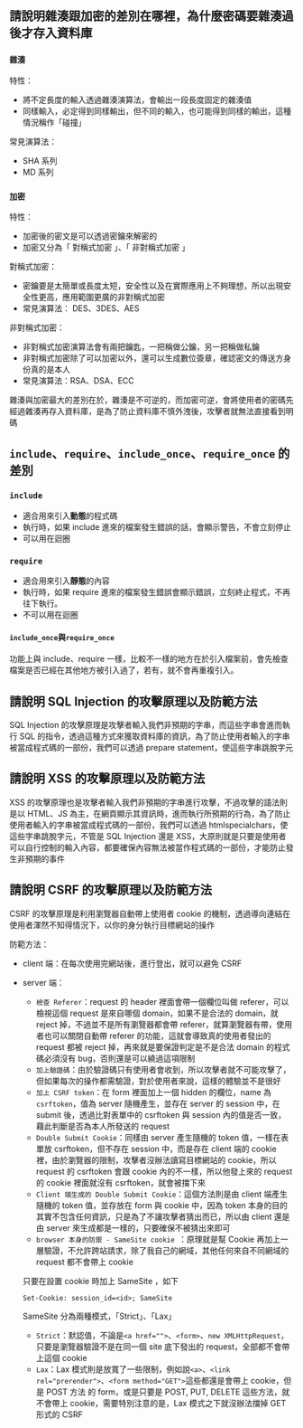 ## 請說明雜湊跟加密的差別在哪裡，為什麼密碼要雜湊過後才存入資料庫
### `雜湊`
特性：
* 將不定長度的輸入透過雜湊演算法，會輸出一段長度固定的雜湊值
* 同樣輸入，必定得到同樣輸出，但不同的輸入，也可能得到同樣的輸出，這種情況稱作「碰撞」

常見演算法：
* SHA 系列
* MD 系列

### `加密`
特性：
* 加密後的密文是可以透過密鑰來解密的
* 加密又分為「 對稱式加密 」、「 非對稱式加密 」

對稱式加密：
  * 密鑰要是太簡單或長度太短，安全性以及在實際應用上不夠理想，所以出現安全性更高，應用範圍更廣的非對稱式加密
  * 常見演算法： DES、3DES、AES
  
非對稱式加密：
  * 非對稱式加密演算法會有兩把鑰匙，一把稱做公鑰，另一把稱做私鑰
  * 非對稱式加密除了可以加密以外，還可以生成數位簽章，確認密文的傳送方身份真的是本人
  * 常見演算法：RSA、DSA、ECC
  
雜湊與加密最大的差別在於，雜湊是不可逆的，而加密可逆，會將使用者的密碼先經過雜湊再存入資料庫，是為了防止資料庫不慎外洩後，攻擊者就無法直接看到明碼

## `include`、`require`、`include_once`、`require_once` 的差別
### `include`
* 適合用來引入**動態**的程式碼
* 執行時，如果 include 進來的檔案發生錯誤的話，會顯示警告，不會立刻停止
* 可以用在迴圈

### `require`
* 適合用來引入**靜態**的內容
* 執行時，如果 require 進來的檔案發生錯誤會顯示錯誤，立刻終止程式，不再往下執行。
* 不可以用在迴圈

#### `include_once`與`require_once`
功能上與 include、require 一樣，比較不一樣的地方在於引入檔案前，會先檢查檔案是否已經在其他地方被引入過了，若有，就不會再重複引入。

## 請說明 SQL Injection 的攻擊原理以及防範方法
SQL Injection 的攻擊原理是攻擊者輸入我們非預期的字串，而這些字串會進而執行 SQL 的指令，透過這種方式來獲取資料庫的資訊，為了防止使用者輸入的字串被當成程式碼的一部份，我們可以透過 prepare statement，使這些字串跳脫字元

##  請說明 XSS 的攻擊原理以及防範方法
XSS 的攻擊原理也是攻擊者輸入我們非預期的字串進行攻擊，不過攻擊的語法則是以 HTML、JS 為主，在網頁顯示其資訊時，進而執行所預期的行為，為了防止使用者輸入的字串被當成程式碼的一部份，我們可以透過 htmlspecialchars，使這些字串跳脫字元，不管是 SQL Injection 還是 XSS，大原則就是只要是使用者可以自行控制的輸入內容，都要確保內容無法被當作程式碼的一部份，才能防止發生非預期的事件

## 請說明 CSRF 的攻擊原理以及防範方法
CSRF 的攻擊原理是利用瀏覽器自動帶上使用者 cookie 的機制，透過導向連結在使用者渾然不知得情況下，以你的身分執行目標網站的操作

防範方法：
* client 端：在每次使用完網站後，進行登出，就可以避免 CSRF
* server 端：
  * `檢查 Referer`：request 的 header 裡面會帶一個欄位叫做 referer，可以檢視這個 request 是來自哪個 domain，如果不是合法的 domain，就 reject 掉，不過並不是所有瀏覽器都會帶 referer，就算瀏覽器有帶，使用者也可以關閉自動帶 referer 的功能，這就會導致真的使用者發出的 request 都被 reject 掉，再來就是要保證判定是不是合法 domain 的程式碼必須沒有 bug，否則還是可以繞過這項限制
  * `加上驗證碼`：由於驗證碼只有使用者會收到，所以攻擊者就不可能攻擊了，但如果每次的操作都需驗證，對於使用者來說，這樣的體驗並不是很好
  * `加上 CSRF token`：在 form 裡面加上一個 hidden 的欄位，name 為 `csrftoken`，值為 server 隨機產生，並存在 server 的 session 中，在 submit 後，透過比對表單中的 csrftoken 與 session 內的值是否一致，藉此判斷是否為本人所發送的 request
  * `Double Submit Cookie`：同樣由 server 產生隨機的 token 值，一樣在表單放 csrftoken，但不存在 session 中，而是存在 client 端的 cookie 裡，由於瀏覽器的限制，攻擊者沒辦法讀寫目標網站的 cookie，所以 request 的 csrftoken 會跟 cookie 內的不一樣，所以他發上來的 request 的 cookie 裡面就沒有 csrftoken，就會被擋下來
  * `Client 端生成的 Double Submit Cookie`：這個方法則是由 client 端產生隨機的 token 值，並存放在 form 與 cookie 中，因為 token 本身的目的其實不包含任何資訊，只是為了不讓攻擊者猜出而已，所以由 client 還是由 server 來生成都是一樣的，只要確保不被猜出來即可
  * `browser 本身的防禦 - SameSite cookie `：原理就是幫 Cookie 再加上一層驗證，不允許跨站請求，除了我自己的網域，其他任何來自不同網域的 request 都不會帶上 cookie
  
  只要在設置 cookie 時加上 SameSite ，如下
  ```
  Set-Cookie: session_id=<id>; SameSite
  ```
  SameSite 分為兩種模式，「Strict」、「Lax」
    * `Strict`：默認值，不論是`<a href="">`、`<form>`、`new XMLHttpRequest`，只要是瀏覽器驗證不是在同一個 site 底下發出的 request，全部都不會帶上這個 cookie
    * `Lax`：Lax 模式則是放寬了一些限制，例如說`<a>`、`<link rel="prerender">`、`<form method="GET">`這些都還是會帶上 cookie，但是 POST 方法 的 form，或是只要是 POST, PUT, DELETE 這些方法，就不會帶上 cookie，需要特別注意的是，Lax 模式之下就沒辦法擋掉 GET 形式的 CSRF
